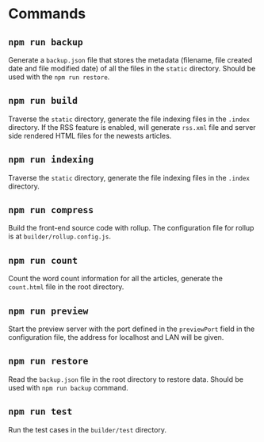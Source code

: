 # Commands

## ``npm run backup``

Generate a ``backup.json`` file that stores the metadata (filename, file created date and file modified date) of all the files in the ``static`` directory. Should be used with the ``npm run restore``.

## ``npm run build``

Traverse the ``static`` directory, generate the file indexing files in the ``.index`` directory. If the RSS feature is enabled, will generate ``rss.xml`` file and server side rendered HTML files for the newests articles.

## ``npm run indexing``

Traverse the ``static`` directory, generate the file indexing files in the ``.index`` directory.

## ``npm run compress``

Build the front-end source code with rollup. The configuration file for rollup is at ``builder/rollup.config.js``.

## ``npm run count``

Count the word count information for all the articles, generate the ``count.html`` file in the root directory.

## ``npm run preview``

Start the preview server with the port defined in the ``previewPort`` field in the configuration file, the address for localhost and LAN will be given.

## ``npm run restore``

Read the ``backup.json`` file in the root directory to restore data. Should be used with ``npm run backup`` command.

## ``npm run test``

Run the test cases in the ``builder/test`` directory.
